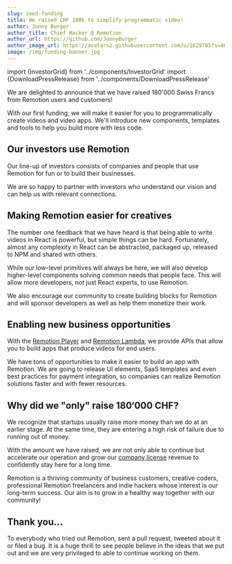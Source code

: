 ```yaml
---
slug: seed-funding
title: We raised CHF 180k to simplify programmatic video!
author: Jonny Burger
author_title: Chief Hacker @ Remotion
author_url: https://github.com/JonnyBurger
author_image_url: https://avatars2.githubusercontent.com/u/1629785?s=460&u=12eb94da6070d00fc924761ce06e3a428d01b7e9&v=4
image: /img/funding-banner.jpg
---
```


import {InvestorGrid} from '../components/InvestorGrid'
import {DownloadPressRelease} from '../components/DownloadPressRelease'

We are delighted to announce that we have raised 180'000 Swiss Francs from Remotion users and customers!

With our first funding, we will make it easier for you to programmatically create videos and video apps. We'll introduce new components, templates and tools to help you build more with less code.

## Our investors use Remotion

Our line-up of investors consists of companies and people that use Remotion for fun or to build their businesses.

We are so happy to partner with investors who understand our vision and can help us with relevant connections.

<InvestorGrid />

## Making Remotion easier for creatives

The number one feedback that we have heard is that being able to write videos in React is powerful, but simple things can be hard. Fortunately, almost any complexity in React can be abstracted, packaged up, released to NPM and shared with others.

While our low-level primitives will always be here, we will also develop higher-level components solving common needs that people face. This will allow more developers, not just React experts, to use Remotion.

We also encourage our community to create building blocks for Remotion and will sponsor developers as well as help them monetize their work.

## Enabling new business opportunities

With the [Remotion Player](/player) and [Remotion Lambda](/player), we provide APIs that allow you to build apps that produce videos for end users.

We have tons of opportunities to make it easier to build an app with Remotion. We are going to release UI elements, SaaS templates and even best practices for payment integration, so companies can realize Remotion solutions faster and with fewer resources.

## Why did we "only" raise 180‘000 CHF?

We recognize that startups usually raise more money than we do at an earlier stage. At the same time, they are entering a high risk of failure due to running out of money.

With the amount we have raised, we are not only able to continue but accelerate our operation and grow our [company license](https://companies.remotion.dev) revenue to confidently stay here for a long time.

Remotion is a thriving community of business customers, creative coders, professional Remotion freelancers and indie hackers whose interest is our long-term success. Our aim is to grow in a healthy way together with our community!

## Thank you…

To everybody who tried out Remotion, sent a pull request, tweeted about it or filed a bug. It is a huge thrill to see people believe in the ideas that we put out and we are very privileged to able to continue working on them.

<DownloadPressRelease />
